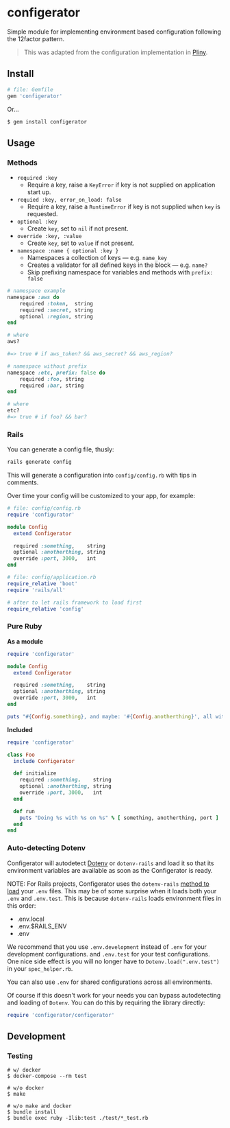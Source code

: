 # configerator

Simple module for implementing environment based configuration following the 12factor pattern.

> This was adapted from the configuration implementation in [Pliny](https://github.com/interagent/pliny).

## Install

```ruby
# file: Gemfile
gem 'configerator'
```

Or...

```bash
$ gem install configerator
```

## Usage

### Methods

* `required :key`
    * Require a key, raise a `KeyError` if key is not supplied on application start up.
* `requied :key, error_on_load: false`
    * Require a key, raise a `RuntimeError` if key is not supplied when `key` is requested.
* `optional :key`
    * Create `key`, set to `nil` if not present.
* `override :key, :value`
    * Create `key`, set to `value` if not present.
* `namespace :name { optional :key }`
    * Namespaces a collection of keys &mdash; e.g. `name_key`
    * Creates a validator for all defined keys in the block &mdash; e.g. `name?`
    * Skip prefixing namespace for variables and methods with `prefix: false`

```ruby
# namespace example
namespace :aws do
    required :token,  string
    required :secret, string
    optional :region, string
end

# where
aws?

#=> true # if aws_token? && aws_secret? && aws_region?

# namespace without prefix
namespace :etc, prefix: false do
    required :foo, string
    required :bar, string
end

# where
etc?
#=> true # if foo? && bar?
```

### Rails

You can generate a config file, thusly:

```bash
rails generate config
```

This will generate a configuration into `config/config.rb` with tips in comments.

Over time your config will be customized to your app, for example:

```ruby
# file: config/config.rb
require 'configurator'

module Config
  extend Configerator

  required :something,    string
  optional :anotherthing, string
  override :port, 3000,   int
end
```

```ruby
# file: config/application.rb
require_relative 'boot'
require 'rails/all'

# after to let rails framework to load first
require_relative 'config'
```

### Pure Ruby

**As a module**

```ruby
require 'configerator'

module Config
  extend Configerator

  required :something,    string
  optional :anotherthing, string
  override :port, 3000,   int
end

puts "#{Config.something}, and maybe: '#{Config.anotherthing}', all with #{Config.port}"
```

**Included**

```ruby
require 'configerator'

class Foo
  include Configerator

  def initialize
    required :something.    string
    optional :anotherthing, string
    override :port, 3000,   int
  end

  def run
    puts "Doing %s with %s on %s" % [ something, anotherthing, port ]
  end
end
```

### Auto-detecting Dotenv

Configerator will autodetect [Dotenv](https://github.com/bkeepers/dotenv) or
`dotenv-rails` and load it so that its environment variables are available
as soon as the Configerator is ready.

NOTE: For Rails projects, Configerator uses the `dotenv-rails`
[method to load](https://github.com/bkeepers/dotenv/blob/master/lib/dotenv/rails.rb#L26-L32)
your `.env` files.  This may be of some surprise when it loads both your
`.env` and `.env.test`.  This is because `dotenv-rails` loads environment
files in this order:

* .env.local
* .env.$RAILS_ENV
* .env

We recommend that you use `.env.development` instead of `.env` for your
development configurations.  and `.env.test` for your test configurations.
One nice side effect is you will no longer have to `Dotenv.load(".env.test")`
in your `spec_helper.rb`.

You can also use `.env` for shared configurations across all environments.

Of course if this doesn't work for your needs you can bypass autodetecting
and loading of `Dotenv`. You can do this by requiring the library directly:

```ruby
require 'configerator/configerator'
```

## Development

### Testing

```
# w/ docker
$ docker-compose --rm test

# w/o docker
$ make

# w/o make and docker
$ bundle install
$ bundle exec ruby -Ilib:test ./test/*_test.rb
```

